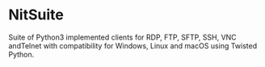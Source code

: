 # NitSuite
Suite of Python3 implemented clients for RDP, FTP, SFTP, SSH, VNC andTelnet with compatibility for Windows, Linux and macOS using Twisted Python.
